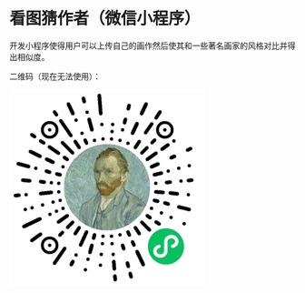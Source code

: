 # 看图猜作者（微信小程序）

开发小程序使得用户可以上传自己的画作然后使其和一些著名画家的风格对比并得出相似度。

二维码（现在无法使用）：

![小程序二维码](https://github.com/ImagetoAuthor/WeChatApplet/blob/master/QRcode.jpg?raw=true)
